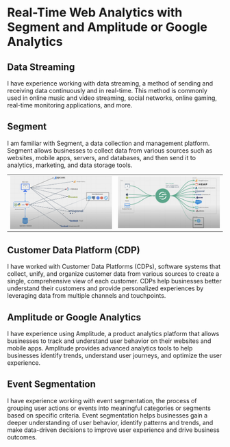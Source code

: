 # Real-Time Web Analytics with Segment and Amplitude or Google Analytics

## Data Streaming
I have experience working with data streaming, a method of sending and receiving data continuously and in real-time. This method is commonly used in online music and video streaming, social networks, online gaming, real-time monitoring applications, and more.

## Segment
I am familiar with Segment, a data collection and management platform. Segment allows businesses to collect data from various sources such as websites, mobile apps, servers, and databases, and then send it to analytics, marketing, and data storage tools.

<table>
  <tr>
    <td><img src="https://github.com/CatelloTheDataProjectManager/Streaming-Data/raw/main/Sources.png" width="400"></td>
    <td><img src="https://github.com/CatelloTheDataProjectManager/Streaming-Data/raw/main/Sources_%26_destination.png" width="400"></td>
  </tr>
</table>

## Customer Data Platform (CDP)
I have worked with Customer Data Platforms (CDPs), software systems that collect, unify, and organize customer data from various sources to create a single, comprehensive view of each customer. CDPs help businesses better understand their customers and provide personalized experiences by leveraging data from multiple channels and touchpoints.

## Amplitude or Google Analytics
I have experience using Amplitude, a product analytics platform that allows businesses to track and understand user behavior on their websites and mobile apps. Amplitude provides advanced analytics tools to help businesses identify trends, understand user journeys, and optimize the user experience.

## Event Segmentation
I have experience working with event segmentation, the process of grouping user actions or events into meaningful categories or segments based on specific criteria. Event segmentation helps businesses gain a deeper understanding of user behavior, identify patterns and trends, and make data-driven decisions to improve user experience and drive business outcomes.
